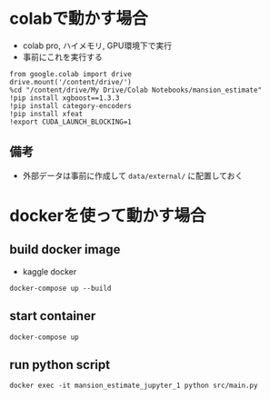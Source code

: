 # colabで動かす場合
* colab pro, ハイメモリ, GPU環境下で実行
* 事前にこれを実行する
```
from google.colab import drive
drive.mount('/content/drive/')
%cd "/content/drive/My Drive/Colab Notebooks/mansion_estimate"
!pip install xgboost==1.3.3
!pip install category-encoders
!pip install xfeat
!export CUDA_LAUNCH_BLOCKING=1
```

## 備考
* 外部データは事前に作成して `data/external/` に配置しておく


# dockerを使って動かす場合
## build docker image
* kaggle docker
```
docker-compose up --build
```

## start container
```
docker-compose up
```

## run python script
```
docker exec -it mansion_estimate_jupyter_1 python src/main.py 
```
